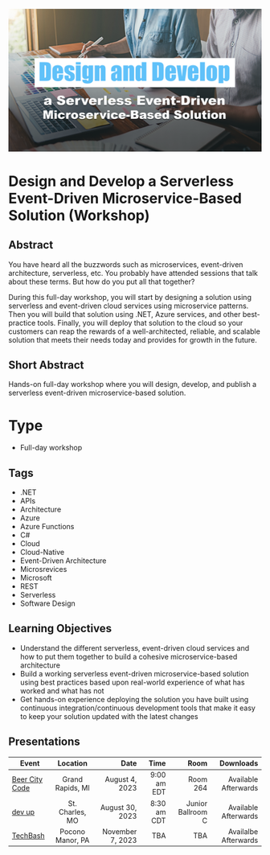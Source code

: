 ![DesignDevelopServerlessEventDrivenMicroserviceSolution](Thumbnail.png)

# Design and Develop a Serverless Event-Driven Microservice-Based Solution (Workshop)

## Abstract
You have heard all the buzzwords such as microservices, event-driven architecture, serverless, etc. You probably have attended sessions that talk about these terms. But how do you put all that together?

During this full-day workshop, you will start by designing a solution using serverless and event-driven cloud services using microservice patterns. Then you will build that solution using .NET, Azure services, and other best-practice tools. Finally, you will deploy that solution to the cloud so your customers can reap the rewards of a well-architected, reliable, and scalable solution that meets their needs today and provides for growth in the future.

## Short Abstract
Hands-on full-day workshop where you will design, develop, and publish a serverless event-driven microservice-based solution.

# Type
* Full-day workshop

## Tags
* .NET
* APIs
* Architecture
* Azure
* Azure Functions
* C#
* Cloud
* Cloud-Native
* Event-Driven Architecture
* Microsrevices
* Microsoft
* REST
* Serverless
* Software Design

## Learning Objectives
* Understand the different serverless, event-driven cloud services and how to put them together to build a cohesive microservice-based architecture
* Build a working serverless event-driven microservice-based solution using best practices based upon real-world experience of what has worked and what has not
* Get hands-on experience deploying the solution you have built using continuous integration/continuous development tools that make it easy to keep your solution updated with the latest changes

## Presentations

| Event | Location | Date | Time | Room | Downloads |
|-------|:--------:|-----:|-----:|-----:|----------:|
| [Beer City Code](https://www.beercitycode.com/) | Grand Rapids, MI | August 4, 2023 | 9:00 am EDT | Room 264 | Available Afterwards |
| [dev up](https://www.devupconf.org/) | St. Charles, MO | August 30, 2023 | 8:30 am CDT| Junior Ballroom C | Available Afterwards |
| [TechBash](https://techbash.com/) | Pocono Manor, PA | November 7, 2023 | TBA | TBA | Availalbe Afterwards |